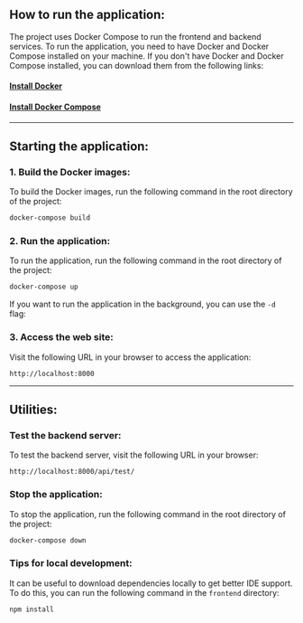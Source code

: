 ## How to run the application:
The project uses Docker Compose to run the frontend and backend services. To run the application, you need to have Docker and Docker Compose installed on your machine. If you don't have Docker and Docker Compose installed, you can download them from the following links:
#### [Install Docker](https://docs.docker.com/get-docker/)
#### [Install Docker Compose](https://docs.docker.com/compose/install/)

---
## Starting the application:
### 1. Build the Docker images:
To build the Docker images, run the following command in the root directory of the project:
```bash
docker-compose build
```

### 2. Run the application:
To run the application, run the following command in the root directory of the project:
```bash
docker-compose up
```
If you want to run the application in the background, you can use the `-d` flag:

### 3. Access the web site:
Visit the following URL in your browser to access the application:
```
http://localhost:8000
```
---
## Utilities:
### Test the backend server:
To test the backend server, visit the following URL in your browser:
```
http://localhost:8000/api/test/
```

### Stop the application:
To stop the application, run the following command in the root directory of the project:
```bash
docker-compose down
```

### Tips for local development:
It can be useful to download dependencies locally to get better IDE support. To do this, you can run the following command in the `frontend` directory:
```bash
npm install
```



